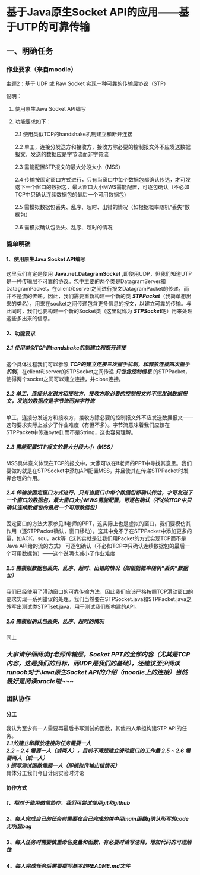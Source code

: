 # 基于Java原生Socket API的应用——基于UTP的可靠传输
## 一、明确任务
### 作业要求（来自moodle）
主题2：基于 UDP 或 Raw Socket 实现一种可靠的传输层协议（STP）

说明：

1. 使用原生Java Socket API编写

2. 功能要求如下：

	2.1 使用类似TCP的handshake机制建立和断开连接

	2.2 单工，连接分发送方和接收方，接收方除必要的控制报文外不应发送数据报文，发送的数据应是字节流而非字符流

	2.3 需能配置STP报文的最大分段大小（MSS）

	2.4 传输按固定窗口方式进行，只有当窗口中每个数据包都确认传达，才可发送下一个窗口的数据包，最大窗口大小MWS需能配置，可逐包确认（不必如TCP中只确认连续数据包的最后一个可用数据包）

	2.5 需模拟数据包丢失、乱序、超时、出错的情况（如根据概率随机“丢失”数据包）

	2.6 需模拟确认包丢失、乱序、超时的情况

### 简单明确
#### 1、使用原生Java Socket API编写 
这里我们肯定是使用     **Java.net.DatagramSocket** ,即使用UDP，但我们知道UTP是一种传输层不可靠的协议。包中主要的两个类是DatagramServer和DatagramPacket，在client和server之间进行报文DatagramPacket的传递，而并不是流的传递。因此，我们需要重新构建一个新的类 ***STPPacket***（我简单想出来的类名），用来在socket之间传递包含更多信息的报文，以建立可靠的传输。与此同时，我们也要构建一个新的Socket类（这里就称为 ***STPSocket***吧）用来处理这些多出来的信息。
#### 2、功能要求
##### 2.1 使用类似TCP的handshake机制建立和断开连接
这个具体过程我们可以参照 ***TCP的建立连接三次握手机制，和释放连接四次握手机制***，在client和server的STPSocket之间传递 ***只包含控制信息*** 的STPPacket，使得两个socket之间可以建立连接，并close连接。
##### 2.2  单工，连接分发送方和接收方，接收方除必要的控制报文外不应发送数据报文，发送的数据应是字节流而非字符流
单工，连接分发送方和接收方，接收方除必要的控制报文外不应发送数据报文——这句要求实际上减少了作业难度（有但不多）。字节流意味着我们应该在STPPacket中传递byte[],而不是String，这也容易理解。
##### 2.3 需能配置STP报文的最大分段大小（MSS）
MSS具体意义体现在TCP的报文中，大家可以在lf老师的PPT中寻找其意思。我们要做的就是在STPSocket中添加API配置MSS，并且使其在传递STPPacket时发挥合理的作用。
##### 2.4 传输按固定窗口方式进行，只有当窗口中每个数据包都确认传达，才可发送下一个窗口的数据包，最大窗口大小MWS需能配置，可逐包确认（不必如TCP中只确认连续数据包的最后一个可用数据包）
固定窗口的方法大家参见lf老师的PPT，这实际上也是虚拟的窗口，我们要模仿其作用（逐STPPacket确认，窗口移动）。这其中免不了在STPPacket中添加更多的量，如ACK，squ，ack等（这其实就是让我们用Packet的方式实现TCP而不是Java API给的流的方式）
可逐包确认（不必如TCP中只确认连续数据包的最后一个可用数据包）——这个说明也减小了作业难度
##### 2.5 需模拟数据包丢失、乱序、超时、出错的情况（如根据概率随机“丢失”数据包）
我们已经使用了滑动窗口的可靠传输方法，因此我们应该严格按照TCP滑动窗口的要求实现一系列错误的处理。我们当然要在STPSocket.java和STPPacket.java之外写出测试类STPTset.java，用于测试我们所构建的API。
##### 2.6 需模拟确认包丢失、乱序、超时的情况
同上

### ***大家请仔细阅读lf老师传输层，Socket PPT的全部内容（尤其是TCP内容，这是我们的目标，而UDP是我们的基础），还建议至少阅读runoob对于Java原生Socket API的介绍（moodle上的连接）当然最好是阅读oracle啦~~~*** 

### 团队协作 
#### 分工
我认为至少有一人需要再最后书写测试的函数，其他四人承担构建STP API的任务。  
***2.1的建立和释放连接的任务需要一人***  
***2.2 ~ 2.4 需要一人（或两人），目前不清楚建立滑动窗口的工作量***
***2.5 ~ 2.6 需要两人（或一人）***  
***3 撰写测试函数需要一人（即模拟传输出错情况）***  
具体分工我们今日计网实验时讨论
#### 协作方式
##### 1、相对于使用微信协作，我们可尝试使用git和github
##### 2、每人完成自己的任务前需要在自己完成的类中用main函数q确认所写的code无明显bug
##### 3、每人任务时需要慎重命名变量和函数，有必要时请写注释，增加代码的可理解性
##### 4、每人完成任务后需要撰写基本的README.md文件